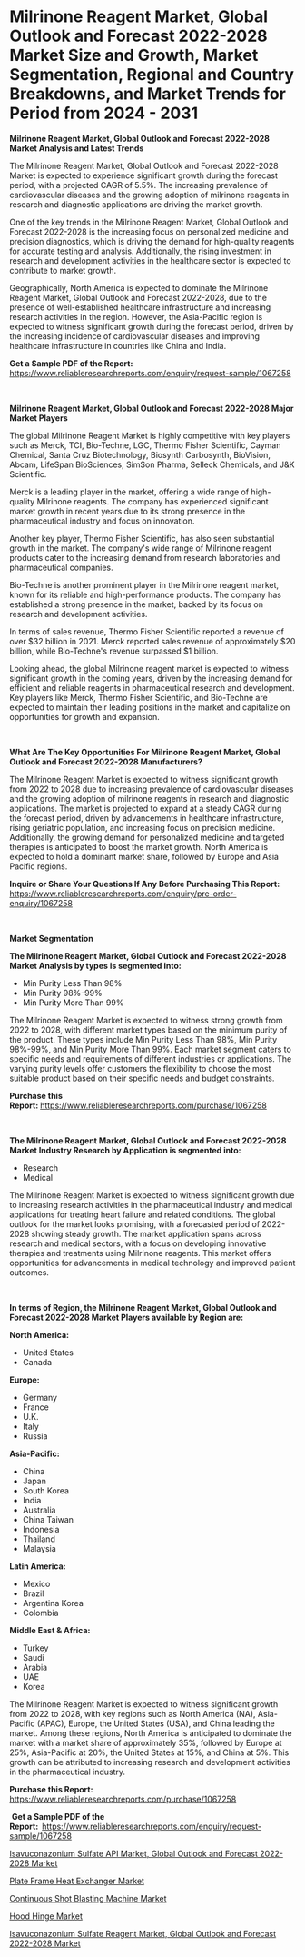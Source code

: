 <p><h1>Milrinone Reagent Market, Global Outlook and Forecast 2022-2028 Market Size and Growth, Market Segmentation, Regional and Country Breakdowns, and Market Trends for Period from 2024 -  2031</h1></p><p><strong>Milrinone Reagent Market, Global Outlook and Forecast 2022-2028 Market Analysis and Latest Trends</strong></p>
<p><p>The Milrinone Reagent Market, Global Outlook and Forecast 2022-2028 Market is expected to experience significant growth during the forecast period, with a projected CAGR of 5.5%. The increasing prevalence of cardiovascular diseases and the growing adoption of milrinone reagents in research and diagnostic applications are driving the market growth.</p><p>One of the key trends in the Milrinone Reagent Market, Global Outlook and Forecast 2022-2028 is the increasing focus on personalized medicine and precision diagnostics, which is driving the demand for high-quality reagents for accurate testing and analysis. Additionally, the rising investment in research and development activities in the healthcare sector is expected to contribute to market growth.</p><p>Geographically, North America is expected to dominate the Milrinone Reagent Market, Global Outlook and Forecast 2022-2028, due to the presence of well-established healthcare infrastructure and increasing research activities in the region. However, the Asia-Pacific region is expected to witness significant growth during the forecast period, driven by the increasing incidence of cardiovascular diseases and improving healthcare infrastructure in countries like China and India.</p></p>
<p><strong>Get a Sample PDF of the Report:&nbsp;</strong> <a href="https://www.reliableresearchreports.com/enquiry/request-sample/1067258">https://www.reliableresearchreports.com/enquiry/request-sample/1067258</a></p>
<p>&nbsp;</p>
<p><strong>Milrinone Reagent Market, Global Outlook and Forecast 2022-2028 Major Market Players</strong></p>
<p><p>The global Milrinone Reagent Market is highly competitive with key players such as Merck, TCI, Bio-Techne, LGC, Thermo Fisher Scientific, Cayman Chemical, Santa Cruz Biotechnology, Biosynth Carbosynth, BioVision, Abcam, LifeSpan BioSciences, SimSon Pharma, Selleck Chemicals, and J&K Scientific.</p><p>Merck is a leading player in the market, offering a wide range of high-quality Milrinone reagents. The company has experienced significant market growth in recent years due to its strong presence in the pharmaceutical industry and focus on innovation.</p><p>Another key player, Thermo Fisher Scientific, has also seen substantial growth in the market. The company's wide range of Milrinone reagent products cater to the increasing demand from research laboratories and pharmaceutical companies.</p><p>Bio-Techne is another prominent player in the Milrinone reagent market, known for its reliable and high-performance products. The company has established a strong presence in the market, backed by its focus on research and development activities.</p><p>In terms of sales revenue, Thermo Fisher Scientific reported a revenue of over $32 billion in 2021. Merck reported sales revenue of approximately $20 billion, while Bio-Techne's revenue surpassed $1 billion.</p><p>Looking ahead, the global Milrinone reagent market is expected to witness significant growth in the coming years, driven by the increasing demand for efficient and reliable reagents in pharmaceutical research and development. Key players like Merck, Thermo Fisher Scientific, and Bio-Techne are expected to maintain their leading positions in the market and capitalize on opportunities for growth and expansion.</p></p>
<p>&nbsp;</p>
<p><strong>What Are The Key Opportunities For Milrinone Reagent Market, Global Outlook and Forecast 2022-2028 Manufacturers?</strong></p>
<p><p>The Milrinone Reagent Market is expected to witness significant growth from 2022 to 2028 due to increasing prevalence of cardiovascular diseases and the growing adoption of milrinone reagents in research and diagnostic applications. The market is projected to expand at a steady CAGR during the forecast period, driven by advancements in healthcare infrastructure, rising geriatric population, and increasing focus on precision medicine. Additionally, the growing demand for personalized medicine and targeted therapies is anticipated to boost the market growth. North America is expected to hold a dominant market share, followed by Europe and Asia Pacific regions.</p></p>
<p><strong>Inquire or Share Your Questions If Any Before Purchasing This Report:</strong> <a href="https://www.reliableresearchreports.com/enquiry/pre-order-enquiry/1067258">https://www.reliableresearchreports.com/enquiry/pre-order-enquiry/1067258</a></p>
<p>&nbsp;</p>
<p><strong>Market Segmentation</strong></p>
<p><strong>The Milrinone Reagent Market, Global Outlook and Forecast 2022-2028 Market Analysis by types is segmented into:</strong></p>
<p><ul><li>Min Purity Less Than 98%</li><li>Min Purity 98%-99%</li><li>Min Purity More Than 99%</li></ul></p>
<p><p>The Milrinone Reagent Market is expected to witness strong growth from 2022 to 2028, with different market types based on the minimum purity of the product. These types include Min Purity Less Than 98%, Min Purity 98%-99%, and Min Purity More Than 99%. Each market segment caters to specific needs and requirements of different industries or applications. The varying purity levels offer customers the flexibility to choose the most suitable product based on their specific needs and budget constraints.</p></p>
<p><strong>Purchase this Report:&nbsp;</strong><a href="https://www.reliableresearchreports.com/purchase/1067258">https://www.reliableresearchreports.com/purchase/1067258</a></p>
<p>&nbsp;</p>
<p><strong>The Milrinone Reagent Market, Global Outlook and Forecast 2022-2028 Market Industry Research by Application is segmented into:</strong></p>
<p><ul><li>Research</li><li>Medical</li></ul></p>
<p><p>The Milrinone Reagent Market is expected to witness significant growth due to increasing research activities in the pharmaceutical industry and medical applications for treating heart failure and related conditions. The global outlook for the market looks promising, with a forecasted period of 2022-2028 showing steady growth. The market application spans across research and medical sectors, with a focus on developing innovative therapies and treatments using Milrinone reagents. This market offers opportunities for advancements in medical technology and improved patient outcomes.</p></p>
<p>&nbsp;</p>
<p><strong>In terms of Region, the Milrinone Reagent Market, Global Outlook and Forecast 2022-2028 Market Players available by Region are:</strong></p>
<p>
    <p> <strong> North America: </strong>
        <ul>
            <li>United States</li>
            <li>Canada</li>
        </ul>
        </p> 
    <p> <strong> Europe: </strong>
        <ul>
            <li>Germany</li>
            <li>France</li>
            <li>U.K.</li>
            <li>Italy</li>
            <li>Russia</li>
        </ul>
        </p> 
    <p> <strong> Asia-Pacific: </strong>
        <ul>
            <li>China</li>
            <li>Japan</li>
            <li>South Korea</li>
            <li>India</li>
            <li>Australia</li>
            <li>China Taiwan</li>
            <li>Indonesia</li>
            <li>Thailand</li>
            <li>Malaysia</li>
        </ul>
        </p> 
    <p> <strong> Latin America: </strong>
        <ul>
            <li>Mexico</li>
            <li>Brazil</li>
            <li>Argentina Korea</li>
            <li>Colombia</li>
        </ul>
        </p> 
    <p> <strong> Middle East & Africa: </strong>
        <ul>
            <li>Turkey</li>
            <li>Saudi</li>
            <li>Arabia</li>
            <li>UAE</li>
            <li>Korea</li>
        </ul>
    </p>
    </p>
<p><p>The Milrinone Reagent Market is expected to witness significant growth from 2022 to 2028, with key regions such as North America (NA), Asia-Pacific (APAC), Europe, the United States (USA), and China leading the market. Among these regions, North America is anticipated to dominate the market with a market share of approximately 35%, followed by Europe at 25%, Asia-Pacific at 20%, the United States at 15%, and China at 5%. This growth can be attributed to increasing research and development activities in the pharmaceutical industry.</p></p>
<p><strong>Purchase this Report: </strong><a href="https://www.reliableresearchreports.com/purchase/1067258">https://www.reliableresearchreports.com/purchase/1067258</a></p>
<p>&nbsp;<strong>Get a Sample PDF of the Report:&nbsp;&nbsp;</strong><a href="https://www.reliableresearchreports.com/enquiry/request-sample/1067258">https://www.reliableresearchreports.com/enquiry/request-sample/1067258</a></p>
<p><strong></strong></p>
<p><p><a href="https://github.com/gdfhhhj/Market-Research-Report-List-3/blob/main/isavuconazonium-sulfate-api-market-global-outlook-and-forecast-2022-2028-market.md">Isavuconazonium Sulfate API Market, Global Outlook and Forecast 2022-2028 Market</a></p><p><a href="https://medium.com/@karleeprice2004/plate-frame-heat-exchanger-market-the-key-to-successful-business-strategy-forecast-till-2031-b426bd5fbdc1">Plate Frame Heat Exchanger Market</a></p><p><a href="https://medium.com/@evertkohler82/continuous-shot-blasting-machine-market-size-cagr-trends-2024-2030-26eb231e5012">Continuous Shot Blasting Machine Market</a></p><p><a href="https://medium.com/@karleeprice2004/hood-hinge-market-research-report-its-history-and-forecast-2024-to-2031-ee7e90fd28a5">Hood Hinge Market</a></p><p><a href="https://github.com/RichRobinson5/Market-Research-Report-List-3/blob/main/isavuconazonium-sulfate-reagent-market-global-outlook-and-forecast-2022-2028-market.md">Isavuconazonium Sulfate Reagent Market, Global Outlook and Forecast 2022-2028 Market</a></p></p>
